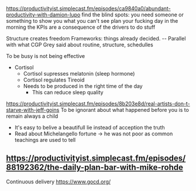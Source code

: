 https://productivityist.simplecast.fm/episodes/ca9840a0/abundant-productivity-with-damion-lupo
find the blind spots: you need someone or something to show you what you can't see
plan your fucking day in the morning
the KPIs are a consequence of the drivers to do stuff

Structure creates freedom
Frameworks: things already decided. 
 -- Parallel with what CGP Grey said about routine, structure, schedulles


 To be busy is not being effective

 - Cortisol
    - Cortisol supresses melatonin (sleep hormone)
    - Cortisol regulates Tireoid
    - Needs to be produced in the right time of the day
        - This can reduce sleep quality


https://productivityist.simplecast.fm/episodes/8b203e8d/real-artists-don-t-starve-with-jeff-goins
To be ignorant about what happened before you is to remain always a child
- It's easy to belive a beautifull lie instead of acception the truth
- Read about Michelangello fortune -> he was not poor as common teachings are used to tell

https://productivityist.simplecast.fm/episodes/88192362/the-daily-plan-bar-with-mike-rohde
- 

Continuous delivery
https://www.gocd.org/